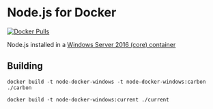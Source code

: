 # Node.js for Docker

[![Docker Pulls](https://img.shields.io/docker/pulls/mashape/kong.svg?style=for-the-badge)](https://hub.docker.com/r/csvbox/node-docker-windows/)


Node.js installed in a [Windows Server 2016 (core) container](https://hub.docker.com/r/microsoft/windowsservercore/)


## Building

`docker build -t node-docker-windows -t node-docker-windows:carbon ./carbon`

`docker build -t node-docker-windows:current ./current`
